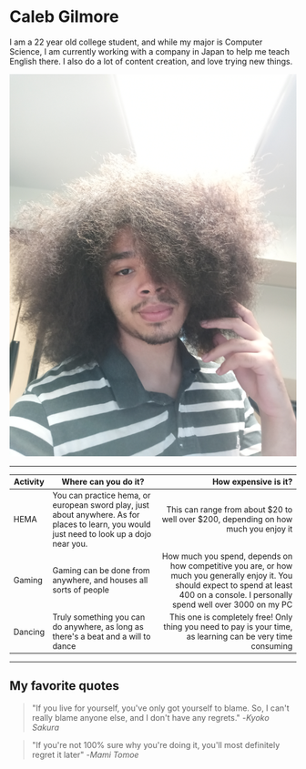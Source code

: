 # Caleb Gilmore

I am a 22 year old college student, and while my major is Computer Science, I am currently working with a company in Japan to help me teach English there. I also do a lot of content creation, and love trying new things. 

![A picture of me](me.jpg)

---
| Activity | Where can you do it? | How expensive is it? |
| ---| --- | ---: |
| HEMA | You can practice hema, or european sword play, just about anywhere. As for places to learn, you would just need to look up a dojo near you. | This can range from about $20 to well over $200, depending on how much you enjoy it |
| Gaming | Gaming can be done from anywhere, and houses all sorts of people | How much you spend, depends on how competitive you are, or how much you generally enjoy it. You should expect to spend at least 400 on a console. I personally spend well over 3000 on my PC |
| Dancing | Truly something you can do anywhere, as long as there's a beat and a will to dance | This one is completely free! Only thing you need to pay is your time, as learning can be very time consuming |

---

## My favorite quotes

> "If you live for yourself, you've only got yourself to blame. So, I can't really blame anyone else, and I don't have any regrets." -*Kyoko Sakura*

> "If you're not 100% sure why you're doing it, you'll most definitely regret it later" -*Mami Tomoe*